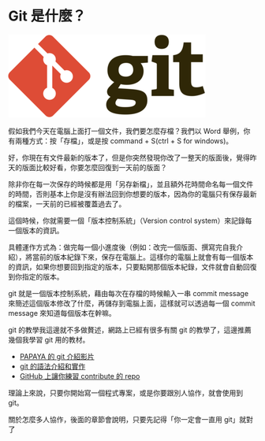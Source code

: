 # Git 是什麼？

![alt text](img/git.png)

假如我們今天在電腦上面打一個文件，我們要怎麼存檔？我們以 Word 舉例，你有兩種方式：按「存檔」，或是按 command + S(ctrl + S for windows)。

好，你現在有文件最新的版本了，但是你突然發現你改了一整天的版面後，覺得昨天的版面比較好看，你要怎麼回復到一天前的版面？

除非你在每一次保存的時候都是用「另存新檔」，並且額外花時間命名每一個文件的時間，否則基本上你是沒有辦法回到你想要的版本，因為你的電腦只有保存最新的檔案，一天前的已經被覆蓋過去了。

這個時候，你就需要一個「版本控制系統」（Version control system）來記錄每一個版本的資訊。

具體運作方式為：做完每一個小進度後（例如：改完一個版面、撰寫完自我介紹），將當前的版本紀錄下來，保存在電腦上。這樣你的電腦上就會有每一個版本的資訊，如果你想要回到指定的版本，只要點開那個版本紀錄，文件就會自動回復到你指定的版本。

git 就是一個版本控制系統，藉由每次在存檔的時候輸入一串 commit message 來簡述這個版本修改了什麼，再儲存到電腦上面，這樣就可以透過每一個 commit message 來知道每個版本在幹嘛。

git 的教學我這邊就不多做贅述，網路上已經有很多有關 git 的教學了，這邊推薦幾個我學習 git 用的教材。

* [PAPAYA 的 git 介紹影片](https://youtu.be/FKXRiAiQFiY?si=PdhPudluymdW_Z7d)
* [git 的語法介紹和實作](https://hackmd.io/@Heidi-Liu/note-git)
* [GitHub 上讓你練習 contribute 的 repo](https://github.com/firstcontributions/first-contributions)

理論上來說，只要你開始寫一個程式專案，或是你要跟別人協作，就會使用到 git。

關於怎麼多人協作，後面的章節會說明，只要先記得「你一定會一直用 git」就對了